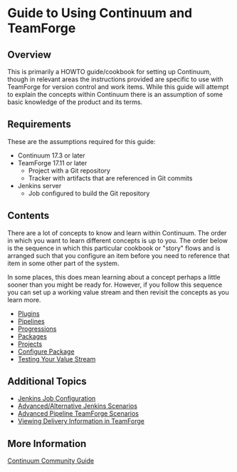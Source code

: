 Guide to Using Continuum and TeamForge
======================================

Overview
--------

This is primarily a HOWTO guide/cookbook for setting up Continuum, though in
relevant areas the instructions provided are specific to use with TeamForge for
version control and work items.  While this guide will attempt to explain
the concepts within Continuum there is an assumption of some basic
knowledge of the product and its terms.

Requirements
------------

These are the assumptions required for this guide:

* Continuum 17.3 or later
* TeamForge 17.11 or later
  * Project with a Git repository
  * Tracker with artifacts that are referenced in Git commits
* Jenkins server
  * Job configured to build the Git repository

Contents
--------

There are a lot of concepts to know and learn within Continuum.  The order in
which you want to learn different concepts is up to you. The order below is the
sequence in which this particular cookbook or "story" flows and is arranged such
that you configure an item before you need to reference that item in some other
part of the system.

In some places, this does mean learning about a concept perhaps a little sooner
than you might be ready for. However, if you follow this sequence you can set
up a working value stream and then revisit the concepts as you learn more.

* [Plugins](guide/PLUGINS.md "Plugins")
* [Pipelines](guide/PIPELINES.md "Pipelines")
* [Progressions](guide/PROGRESSIONS.md "Progressions")
* [Packages](guide/PACKAGES.md "Packages")
* [Projects](guide/PROJECTS.md "Projects")
* [Configure Package](guide/PROJECT-PACKAGE.md "Configure Package")
* [Testing Your Value Stream](guide/TESTING.md "Testing")

Additional Topics
-----------------

* [Jenkins Job Configuration](guide/JENKINS.md "Jenkins")
* [Advanced/Alternative Jenkins Scenarios](guide/ADVANCED-JENKINS.md "Advanced Jenkins")
* [Advanced Pipeline TeamForge Scenarios](guide/ADVANCED-TEAMFORGE.md "Advanced TeamForge")
* [Viewing Delivery Information in TeamForge](guide/TEAMFORGE.md "TeamForge Integration")




More Information
----------------

[Continuum Community Guide](https://community.versionone.com/VersionOne_Continuum "VersionOne Continuum")


